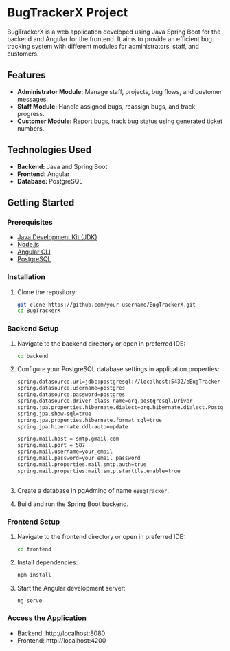 # BugTrackerX Project

BugTrackerX is a web application developed using Java Spring Boot for the backend and Angular for the frontend. It aims to provide an efficient bug tracking system with different modules for administrators, staff, and customers.

## Features

- **Administrator Module:** Manage staff, projects, bug flows, and customer messages.
- **Staff Module:** Handle assigned bugs, reassign bugs, and track progress.
- **Customer Module:** Report bugs, track bug status using generated ticket numbers.

## Technologies Used

- **Backend:** Java and Spring Boot
- **Frontend:** Angular
- **Database:** PostgreSQL

## Getting Started

### Prerequisites

- [Java Development Kit (JDK)](https://www.oracle.com/java/technologies/javase-downloads.html)
- [Node.js](https://nodejs.org/)
- [Angular CLI](https://cli.angular.io/)
- [PostgreSQL](https://www.postgresql.org/)

### Installation

1. Clone the repository:

   ```bash
   git clone https://github.com/your-username/BugTrackerX.git
   cd BugTrackerX


### Backend Setup

1. Navigate to the backend directory or open in preferred IDE:

   ```bash
   cd backend

2. Configure your PostgreSQL database settings in application.properties:

    ```bash
    spring.datasource.url=jdbc:postgresql://localhost:5432/eBugTracker
    spring.datasource.username=postgres
    spring.datasource.password=postgres
    spring.datasource.driver-class-name=org.postgresql.Driver
    spring.jpa.properties.hibernate.dialect=org.hibernate.dialect.PostgreSQLDialect
    spring.jpa.show-sql=true
    spring.jpa.properties.hibernate.format_sql=true
    spring.jpa.hibernate.ddl-auto=update

    spring.mail.host = smtp.gmail.com
    spring.mail.port = 587
    spring.mail.username=your_email
    spring.mail.password=your_email_password
    spring.mail.properties.mail.smtp.auth=true
    spring.mail.properties.mail.smtp.starttls.enable=true
  

3. Create a database in pgAdming of name `eBugTracker`.
4. Build and run the Spring Boot backend.


### Frontend Setup

1. Navigate to the frontend directory or open in preferred IDE:
   
   ```bash
   cd frontend
   
2. Install dependencies:

   ```bash
   npm install

3. Start the Angular development server:

   ```bash
   ng serve


### Access the Application
* Backend: http://localhost:8080
* Frontend: http://localhost:4200
